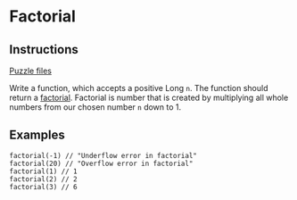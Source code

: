 # Factorial

## Instructions

[Puzzle files](.)

Write a function, which accepts a positive Long `n`. The function should return a [factorial](https://en.wikipedia.org/wiki/Factorial).
Factorial is number that is created by multiplying all whole numbers from our chosen number `n` down to 1.

## Examples

```
factorial(-1) // "Underflow error in factorial"
factorial(20) // "Overflow error in factorial"
factorial(1) // 1
factorial(2) // 2
factorial(3) // 6
```

